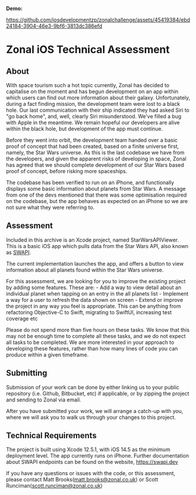 **Demo:**

https://github.com/iosdevelopmentzp/zonalchallenge/assets/45419384/ebd24184-3904-46e3-9bf6-3813dc386efd

Zonal iOS Technical Assessment
==============================

About
-----

With space tourism such a hot topic currently, Zonal has decided to capitalise on the moment and has begun development on an app within which users can find out more information about their galaxy. Unfortunately, during a fact finding mission, the development team were lost to a black hole. Our last communication with their ship indicated they had asked Siri to "go back home", and, well, clearly Siri misunderstood. We've filled a bug with Apple in the meantime. We remain hopeful our developers are alive within the black hole, but development of the app must continue.

Before they went into orbit, the development team handed over a basic proof of concept that had been created, based on a finite universe first, namely, the Star Wars universe. As this is the last codebase we have from the developers, and given the apparent risks of developing in space, Zonal has agreed that we should complete development of our Star Wars based proof of concept, before risking more spaceships.

The codebase has been verified to run on an iPhone, and functionally displays some basic information about planets from Star Wars. A message from one of the devs mentioned that there was some optimisation required on the codebase, but the app behaves as expected on an iPhone so we are not sure what they were referring to.


Assessment
----------

Included in this archive is an Xcode project, named StarWarsAPIViewer. This is a basic iOS app which pulls data from the Star Wars API, also known as [SWAPI](https://swapi.dev).

The current implementation launches the app, and offers a button to view information about all planets found within the Star Wars universe.

For this assessment, we are looking for you to improve the existing project by adding some features. These are:
    - Add a way to view detail about an individual planet when tapping on an entry in the all planets list
    - Implement a way for a user to refresh the data shown on screen
    - Extend or improve the project in any way you feel is appropriate. This can be anything from refactoring Objective-C to Swift, migrating to SwiftUI, increasing test coverage etc

Please do not spend more than five hours on these tasks. We know that this may not be enough time to complete all these tasks, and we do not expect all tasks to be completed. We are more interested in your approach to developing these features, rather than how many lines of code you can produce within a given timeframe.

Submitting
----------

Submission of your work can be done by either linking us to your public repository (i.e. Github, Bitbucket, etc) if applicable, or by zipping the project and sending to Zonal via email.

After you have submitted your work, we will arrange a catch-up with you, where we will ask you to walk us through your changes to this project.

Technical Requirements
----------------------

The project is built using Xcode 12.5.1, with iOS 14.5 as the minimum deployment level. The app currently runs on iPhone. Further documentation about SWAPI endpoints can be found on the website, https://swapi.dev

If you have any questions or issues with the code, or this assessment, please contact Matt Brooks(matt.brooks@zonal.co.uk) or Scott Runciman(scott.runciman@zonal.co.uk)
